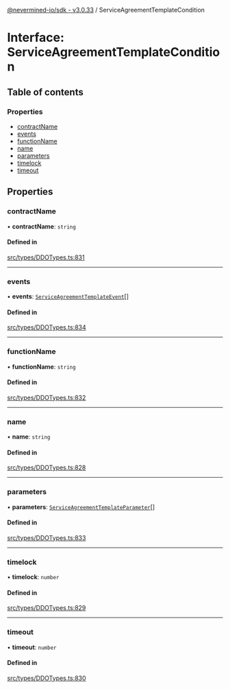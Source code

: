 [@nevermined-io/sdk - v3.0.33](../code-reference.md) / ServiceAgreementTemplateCondition

# Interface: ServiceAgreementTemplateCondition

## Table of contents

### Properties

- [contractName](ServiceAgreementTemplateCondition.md#contractname)
- [events](ServiceAgreementTemplateCondition.md#events)
- [functionName](ServiceAgreementTemplateCondition.md#functionname)
- [name](ServiceAgreementTemplateCondition.md#name)
- [parameters](ServiceAgreementTemplateCondition.md#parameters)
- [timelock](ServiceAgreementTemplateCondition.md#timelock)
- [timeout](ServiceAgreementTemplateCondition.md#timeout)

## Properties

### contractName

• **contractName**: `string`

#### Defined in

[src/types/DDOTypes.ts:831](https://github.com/nevermined-io/sdk-js/blob/a526f8f91dd570a90afee06fd5e4f65189b252b8/src/types/DDOTypes.ts#L831)

---

### events

• **events**: [`ServiceAgreementTemplateEvent`](ServiceAgreementTemplateEvent.md)[]

#### Defined in

[src/types/DDOTypes.ts:834](https://github.com/nevermined-io/sdk-js/blob/a526f8f91dd570a90afee06fd5e4f65189b252b8/src/types/DDOTypes.ts#L834)

---

### functionName

• **functionName**: `string`

#### Defined in

[src/types/DDOTypes.ts:832](https://github.com/nevermined-io/sdk-js/blob/a526f8f91dd570a90afee06fd5e4f65189b252b8/src/types/DDOTypes.ts#L832)

---

### name

• **name**: `string`

#### Defined in

[src/types/DDOTypes.ts:828](https://github.com/nevermined-io/sdk-js/blob/a526f8f91dd570a90afee06fd5e4f65189b252b8/src/types/DDOTypes.ts#L828)

---

### parameters

• **parameters**: [`ServiceAgreementTemplateParameter`](ServiceAgreementTemplateParameter.md)[]

#### Defined in

[src/types/DDOTypes.ts:833](https://github.com/nevermined-io/sdk-js/blob/a526f8f91dd570a90afee06fd5e4f65189b252b8/src/types/DDOTypes.ts#L833)

---

### timelock

• **timelock**: `number`

#### Defined in

[src/types/DDOTypes.ts:829](https://github.com/nevermined-io/sdk-js/blob/a526f8f91dd570a90afee06fd5e4f65189b252b8/src/types/DDOTypes.ts#L829)

---

### timeout

• **timeout**: `number`

#### Defined in

[src/types/DDOTypes.ts:830](https://github.com/nevermined-io/sdk-js/blob/a526f8f91dd570a90afee06fd5e4f65189b252b8/src/types/DDOTypes.ts#L830)
